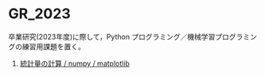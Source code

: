 # GR_2023
卒業研究(2023年度)に際して，Python プログラミング／機械学習プログラミングの練習用課題を置く。

1. <a href="https://github.com/ymuto0302/GR_2023/blob/main/GR2023_stats_with_Python.ipynb">統計量の計算 / numpy / matplotlib</a>
